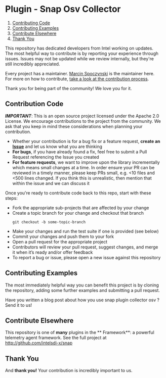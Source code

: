 # Plugin - Snap Osv Collector

1. [Contributing Code](#contributing-code)
1. [Contributing Examples](#contributing-examples)
1. [Contribute Elsewhere](#contribute-elsewhere)
1. [Thank You](#thank-you)


This repository has dedicated developers from Intel working on updates. The most helpful way to contribute is by reporting your experience through issues. Issues may not be updated while we review internally, but they're still incredibly appreciated.

Every project has a maintainer. [Marcin Spoczynski](https://github.com/sandlbn/) is the maintainer here. For more on how to contribute, [take a look at the contribution process](#how-to-contribute).

Thank you for being part of the community! We love you for it.

## Contribution Code
**_IMPORTANT_**: This is an open source project licensed under the Apache 2.0 License. We encourage contributions to the project from the community. We ask that you keep in mind these considerations when planning your contribution.

* Whether your contribution is for a bug fix or a feature request, **create an [Issue](https://github.com/intelsdi-x/snap-plugin-collector-osv/issues)** and let us know what you are thinking
* **For bugs**, if you have already found a fix, feel free to submit a Pull Request referencing the Issue you created
* **For feature requests**, we want to improve upon the library incrementally which means small changes at a time. In order ensure your PR can be reviewed in a timely manner, please keep PRs small, e.g. <10 files and <500 lines changed. If you think this is unrealistic, then mention that within the issue and we can discuss it

Once you're ready to contribute code back to this repo, start with these steps:

* Fork the appropriate sub-projects that are affected by your change
* Create a topic branch for your change and checkout that branch
     ```
     git checkout -b some-topic-branch
     ```
* Make your changes and run the test suite if one is provided (see below)
* Commit your changes and push them to your fork
* Open a pull request for the appropriate project
* Contributors will review your pull request, suggest changes, and merge it when it’s ready and/or offer feedback
* To report a bug or issue, please open a new issue against this repository

## Contributing Examples
The most immediately helpful way you can benefit this project is by cloning the repository, adding some further examples and submitting a pull request.

Have you written a blog post about how you use snap plugin collector osv ? Send it to us!


## Contribute Elsewhere
This repository is one of **many** plugins in the ** Framework**: a powerful telemetry agent framework. See the full project at http://github.com/intelsdi-x/snap

## Thank You
And **thank you!** Your contribution is incredibly important to us.

